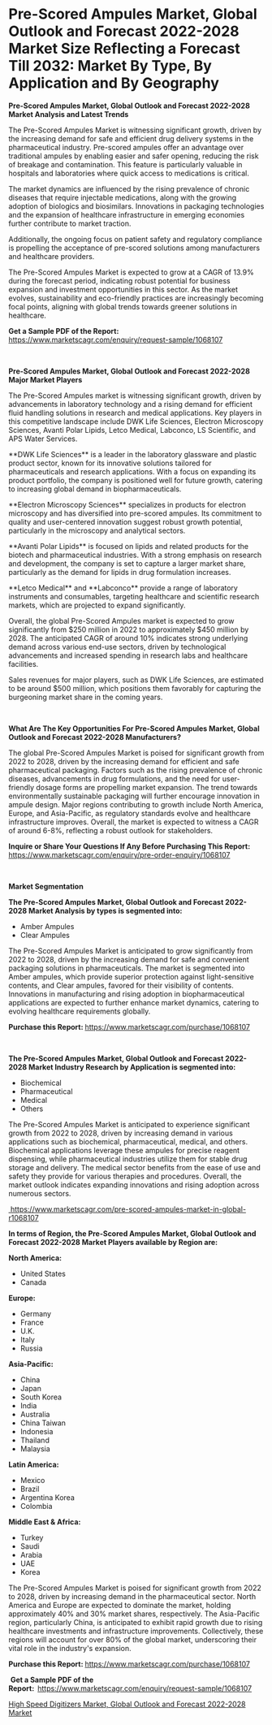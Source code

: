<p><h1>Pre-Scored Ampules Market, Global Outlook and Forecast 2022-2028 Market Size Reflecting a Forecast Till 2032: Market By Type, By Application and By Geography</h1></p><p><strong>Pre-Scored Ampules Market, Global Outlook and Forecast 2022-2028 Market Analysis and Latest Trends</strong></p>
<p><p>The Pre-Scored Ampules Market is witnessing significant growth, driven by the increasing demand for safe and efficient drug delivery systems in the pharmaceutical industry. Pre-scored ampules offer an advantage over traditional ampules by enabling easier and safer opening, reducing the risk of breakage and contamination. This feature is particularly valuable in hospitals and laboratories where quick access to medications is critical.</p><p>The market dynamics are influenced by the rising prevalence of chronic diseases that require injectable medications, along with the growing adoption of biologics and biosimilars. Innovations in packaging technologies and the expansion of healthcare infrastructure in emerging economies further contribute to market traction. </p><p>Additionally, the ongoing focus on patient safety and regulatory compliance is propelling the acceptance of pre-scored solutions among manufacturers and healthcare providers. </p><p>The Pre-Scored Ampules Market is expected to grow at a CAGR of 13.9% during the forecast period, indicating robust potential for business expansion and investment opportunities in this sector. As the market evolves, sustainability and eco-friendly practices are increasingly becoming focal points, aligning with global trends towards greener solutions in healthcare.</p></p>
<p><strong>Get a Sample PDF of the Report:&nbsp;</strong> <a href="https://www.marketscagr.com/enquiry/request-sample/1068107?utm_campaign=3192&utm_medium=2&utm_source=Github&utm_content=ia&utm_term=21032025&utm_id=pre-scored-ampules-market-global-outlook-and-forecast-2022-2028">https://www.marketscagr.com/enquiry/request-sample/1068107</a></p>
<p>&nbsp;</p>
<p><strong>Pre-Scored Ampules Market, Global Outlook and Forecast 2022-2028 Major Market Players</strong></p>
<p><p>The Pre-Scored Ampules market is witnessing significant growth, driven by advancements in laboratory technology and a rising demand for efficient fluid handling solutions in research and medical applications. Key players in this competitive landscape include DWK Life Sciences, Electron Microscopy Sciences, Avanti Polar Lipids, Letco Medical, Labconco, LS Scientific, and APS Water Services.</p><p>**DWK Life Sciences** is a leader in the laboratory glassware and plastic product sector, known for its innovative solutions tailored for pharmaceuticals and research applications. With a focus on expanding its product portfolio, the company is positioned well for future growth, catering to increasing global demand in biopharmaceuticals.</p><p>**Electron Microscopy Sciences** specializes in products for electron microscopy and has diversified into pre-scored ampules. Its commitment to quality and user-centered innovation suggest robust growth potential, particularly in the microscopy and analytical sectors.</p><p>**Avanti Polar Lipids** is focused on lipids and related products for the biotech and pharmaceutical industries. With a strong emphasis on research and development, the company is set to capture a larger market share, particularly as the demand for lipids in drug formulation increases.</p><p>**Letco Medical** and **Labconco** provide a range of laboratory instruments and consumables, targeting healthcare and scientific research markets, which are projected to expand significantly.</p><p>Overall, the global Pre-Scored Ampules market is expected to grow significantly from $250 million in 2022 to approximately $450 million by 2028. The anticipated CAGR of around 10% indicates strong underlying demand across various end-use sectors, driven by technological advancements and increased spending in research labs and healthcare facilities.</p><p>Sales revenues for major players, such as DWK Life Sciences, are estimated to be around $500 million, which positions them favorably for capturing the burgeoning market share in the coming years.</p></p>
<p>&nbsp;</p>
<p><strong>What Are The Key Opportunities For Pre-Scored Ampules Market, Global Outlook and Forecast 2022-2028 Manufacturers?</strong></p>
<p><p>The global Pre-Scored Ampules Market is poised for significant growth from 2022 to 2028, driven by the increasing demand for efficient and safe pharmaceutical packaging. Factors such as the rising prevalence of chronic diseases, advancements in drug formulations, and the need for user-friendly dosage forms are propelling market expansion. The trend towards environmentally sustainable packaging will further encourage innovation in ampule design. Major regions contributing to growth include North America, Europe, and Asia-Pacific, as regulatory standards evolve and healthcare infrastructure improves. Overall, the market is expected to witness a CAGR of around 6-8%, reflecting a robust outlook for stakeholders.</p></p>
<p><strong>Inquire or Share Your Questions If Any Before Purchasing This Report:</strong> <a href="https://www.marketscagr.com/enquiry/pre-order-enquiry/1068107?utm_campaign=3192&utm_medium=2&utm_source=Github&utm_content=ia&utm_term=21032025&utm_id=pre-scored-ampules-market-global-outlook-and-forecast-2022-2028">https://www.marketscagr.com/enquiry/pre-order-enquiry/1068107</a></p>
<p>&nbsp;</p>
<p><strong>Market Segmentation</strong></p>
<p><strong>The Pre-Scored Ampules Market, Global Outlook and Forecast 2022-2028 Market Analysis by types is segmented into:</strong></p>
<p><ul><li>Amber Ampules</li><li>Clear Ampules</li></ul></p>
<p><p>The Pre-Scored Ampules Market is anticipated to grow significantly from 2022 to 2028, driven by the increasing demand for safe and convenient packaging solutions in pharmaceuticals. The market is segmented into Amber ampules, which provide superior protection against light-sensitive contents, and Clear ampules, favored for their visibility of contents. Innovations in manufacturing and rising adoption in biopharmaceutical applications are expected to further enhance market dynamics, catering to evolving healthcare requirements globally.</p></p>
<p><strong>Purchase this Report:&nbsp;</strong><a href="https://www.marketscagr.com/purchase/1068107?utm_campaign=3192&utm_medium=2&utm_source=Github&utm_content=ia&utm_term=21032025&utm_id=pre-scored-ampules-market-global-outlook-and-forecast-2022-2028">https://www.marketscagr.com/purchase/1068107</a></p>
<p>&nbsp;</p>
<p><strong>The Pre-Scored Ampules Market, Global Outlook and Forecast 2022-2028 Market Industry Research by Application is segmented into:</strong></p>
<p><ul><li>Biochemical</li><li>Pharmaceutical</li><li>Medical</li><li>Others</li></ul></p>
<p><p>The Pre-Scored Ampules Market is anticipated to experience significant growth from 2022 to 2028, driven by increasing demand in various applications such as biochemical, pharmaceutical, medical, and others. Biochemical applications leverage these ampules for precise reagent dispensing, while pharmaceutical industries utilize them for stable drug storage and delivery. The medical sector benefits from the ease of use and safety they provide for various therapies and procedures. Overall, the market outlook indicates expanding innovations and rising adoption across numerous sectors.</p></p>
<p><a href="https://www.marketscagr.com/pre-scored-ampules-market-in-global-r1068107?utm_campaign=3192&utm_medium=2&utm_source=Github&utm_content=ia&utm_term=21032025&utm_id=pre-scored-ampules-market-global-outlook-and-forecast-2022-2028">&nbsp;https://www.marketscagr.com/pre-scored-ampules-market-in-global-r1068107</a></p>
<p><strong>In terms of Region, the Pre-Scored Ampules Market, Global Outlook and Forecast 2022-2028 Market Players available by Region are:</strong></p>
<p>
    <p> <strong> North America: </strong>
        <ul>
            <li>United States</li>
            <li>Canada</li>
        </ul>
        </p> 
    <p> <strong> Europe: </strong>
        <ul>
            <li>Germany</li>
            <li>France</li>
            <li>U.K.</li>
            <li>Italy</li>
            <li>Russia</li>
        </ul>
        </p> 
    <p> <strong> Asia-Pacific: </strong>
        <ul>
            <li>China</li>
            <li>Japan</li>
            <li>South Korea</li>
            <li>India</li>
            <li>Australia</li>
            <li>China Taiwan</li>
            <li>Indonesia</li>
            <li>Thailand</li>
            <li>Malaysia</li>
        </ul>
        </p> 
    <p> <strong> Latin America: </strong>
        <ul>
            <li>Mexico</li>
            <li>Brazil</li>
            <li>Argentina Korea</li>
            <li>Colombia</li>
        </ul>
        </p> 
    <p> <strong> Middle East & Africa: </strong>
        <ul>
            <li>Turkey</li>
            <li>Saudi</li>
            <li>Arabia</li>
            <li>UAE</li>
            <li>Korea</li>
        </ul>
    </p>
    </p>
<p><p>The Pre-Scored Ampules Market is poised for significant growth from 2022 to 2028, driven by increasing demand in the pharmaceutical sector. North America and Europe are expected to dominate the market, holding approximately 40% and 30% market shares, respectively. The Asia-Pacific region, particularly China, is anticipated to exhibit rapid growth due to rising healthcare investments and infrastructure improvements. Collectively, these regions will account for over 80% of the global market, underscoring their vital role in the industry's expansion.</p></p>
<p><strong>Purchase this Report: </strong><a href="https://www.marketscagr.com/purchase/1068107?utm_campaign=3192&utm_medium=2&utm_source=Github&utm_content=ia&utm_term=21032025&utm_id=pre-scored-ampules-market-global-outlook-and-forecast-2022-2028">https://www.marketscagr.com/purchase/1068107</a></p>
<p>&nbsp;<strong>Get a Sample PDF of the Report:&nbsp;&nbsp;</strong><a href="https://www.marketscagr.com/enquiry/request-sample/1068107?utm_campaign=3192&utm_medium=2&utm_source=Github&utm_content=ia&utm_term=21032025&utm_id=pre-scored-ampules-market-global-outlook-and-forecast-2022-2028">https://www.marketscagr.com/enquiry/request-sample/1068107</a></p>
<p><strong></strong></p>
<p><p><a href="https://github.com/azorrotutus/Market-Research-Report-List-1/blob/main/high-speed-digitizers-market-global-outlook-and-forecast-2022-2028-market.md?utm_campaign=3192&utm_medium=2&utm_source=Github&utm_content=ia&utm_term=21032025&utm_id=pre-scored-ampules-market-global-outlook-and-forecast-2022-2028">High Speed Digitizers Market, Global Outlook and Forecast 2022-2028 Market</a></p></p>